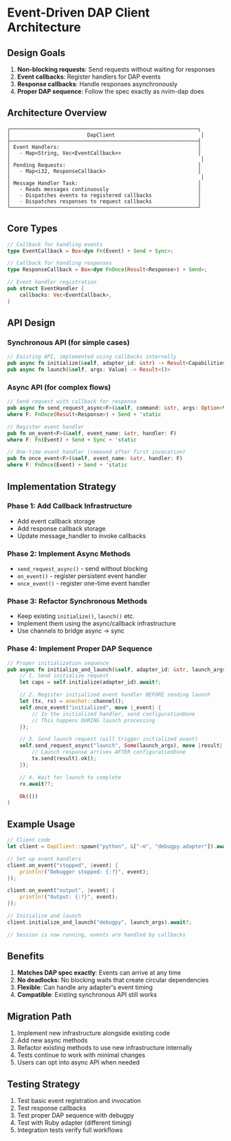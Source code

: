 # Event-Driven DAP Client Architecture

## Design Goals

1. **Non-blocking requests**: Send requests without waiting for responses
2. **Event callbacks**: Register handlers for DAP events
3. **Response callbacks**: Handle responses asynchronously
4. **Proper DAP sequence**: Follow the spec exactly as nvim-dap does

## Architecture Overview

```
┌─────────────────────────────────────────────────────────────┐
│                         DapClient                            │
├─────────────────────────────────────────────────────────────┤
│ Event Handlers:                                             │
│   - Map<String, Vec<EventCallback>>                         │
│                                                              │
│ Pending Requests:                                           │
│   - Map<i32, ResponseCallback>                              │
│                                                              │
│ Message Handler Task:                                       │
│   - Reads messages continuously                             │
│   - Dispatches events to registered callbacks               │
│   - Dispatches responses to request callbacks               │
└─────────────────────────────────────────────────────────────┘
```

## Core Types

```rust
// Callback for handling events
type EventCallback = Box<dyn Fn(Event) + Send + Sync>;

// Callback for handling responses
type ResponseCallback = Box<dyn FnOnce(Result<Response>) + Send>;

// Event handler registration
pub struct EventHandler {
    callbacks: Vec<EventCallback>,
}
```

## API Design

### Synchronous API (for simple cases)
```rust
// Existing API, implemented using callbacks internally
pub async fn initialize(&self, adapter_id: &str) -> Result<Capabilities>
pub async fn launch(&self, args: Value) -> Result<()>
```

### Async API (for complex flows)
```rust
// Send request with callback for response
pub async fn send_request_async<F>(&self, command: &str, args: Option<Value>, callback: F)
where F: FnOnce(Result<Response>) + Send + 'static

// Register event handler
pub fn on_event<F>(&self, event_name: &str, handler: F)
where F: Fn(Event) + Send + Sync + 'static

// One-time event handler (removed after first invocation)
pub fn once_event<F>(&self, event_name: &str, handler: F)
where F: FnOnce(Event) + Send + 'static
```

## Implementation Strategy

### Phase 1: Add Callback Infrastructure
- Add event callback storage
- Add response callback storage
- Update message_handler to invoke callbacks

### Phase 2: Implement Async Methods
- `send_request_async()` - send without blocking
- `on_event()` - register persistent event handler
- `once_event()` - register one-time event handler

### Phase 3: Refactor Synchronous Methods
- Keep existing `initialize()`, `launch()` etc.
- Implement them using the async/callback infrastructure
- Use channels to bridge async → sync

### Phase 4: Implement Proper DAP Sequence
```rust
// Proper initialization sequence
pub async fn initialize_and_launch(&self, adapter_id: &str, launch_args: Value) -> Result<()> {
    // 1. Send initialize request
    let caps = self.initialize(adapter_id).await?;

    // 2. Register initialized event handler BEFORE sending launch
    let (tx, rx) = oneshot::channel();
    self.once_event("initialized", move |_event| {
        // In the initialized handler, send configurationDone
        // This happens DURING launch processing
    });

    // 3. Send launch request (will trigger initialized event)
    self.send_request_async("launch", Some(launch_args), move |result| {
        // Launch response arrives AFTER configurationDone
        tx.send(result).ok();
    });

    // 4. Wait for launch to complete
    rx.await??;

    Ok(())
}
```

## Example Usage

```rust
// Client code
let client = DapClient::spawn("python", &["-m", "debugpy.adapter"]).await?;

// Set up event handlers
client.on_event("stopped", |event| {
    println!("Debugger stopped: {:?}", event);
});

client.on_event("output", |event| {
    println!("Output: {:?}", event);
});

// Initialize and launch
client.initialize_and_launch("debugpy", launch_args).await?;

// Session is now running, events are handled by callbacks
```

## Benefits

1. **Matches DAP spec exactly**: Events can arrive at any time
2. **No deadlocks**: No blocking waits that create circular dependencies
3. **Flexible**: Can handle any adapter's event timing
4. **Compatible**: Existing synchronous API still works

## Migration Path

1. Implement new infrastructure alongside existing code
2. Add new async methods
3. Refactor existing methods to use new infrastructure internally
4. Tests continue to work with minimal changes
5. Users can opt into async API when needed

## Testing Strategy

1. Test basic event registration and invocation
2. Test response callbacks
3. Test proper DAP sequence with debugpy
4. Test with Ruby adapter (different timing)
5. Integration tests verify full workflows
